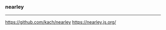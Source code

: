 ### nearley
---
https://github.com/kach/nearley
https://nearley.js.org/

```
```

```
```

```
```


